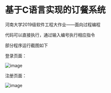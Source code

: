 # 基于C语言实现的订餐系统

河南大学2019级软件工程大作业——面向过程编程 

代码可以直接执行，通过输入编号执行相应指令

部分程序运行截图如下

登录页面：

![image](https://user-images.githubusercontent.com/61319465/190899811-9f769a90-fc29-4a70-928a-473bbe7f5a36.png)

注册页面：

![image](https://user-images.githubusercontent.com/61319465/190899861-cd0e5f31-08b2-4731-a10a-7b0f99858252.png)

